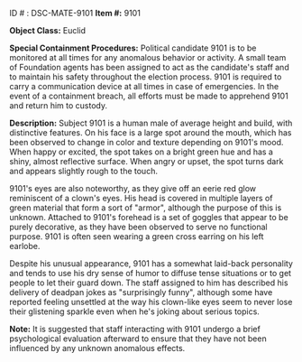 ID # : DSC-MATE-9101
**Item #:** 9101

**Object Class:** Euclid

**Special Containment Procedures:** Political candidate 9101 is to be monitored at all times for any anomalous behavior or activity. A small team of Foundation agents has been assigned to act as the candidate's staff and to maintain his safety throughout the election process. 9101 is required to carry a communication device at all times in case of emergencies. In the event of a containment breach, all efforts must be made to apprehend 9101 and return him to custody.

**Description:** Subject 9101 is a human male of average height and build, with distinctive features. On his face is a large spot around the mouth, which has been observed to change in color and texture depending on 9101's mood. When happy or excited, the spot takes on a bright green hue and has a shiny, almost reflective surface. When angry or upset, the spot turns dark and appears slightly rough to the touch. 

9101's eyes are also noteworthy, as they give off an eerie red glow reminiscent of a clown's eyes. His head is covered in multiple layers of green material that form a sort of "armor", although the purpose of this is unknown. Attached to 9101's forehead is a set of goggles that appear to be purely decorative, as they have been observed to serve no functional purpose. 9101 is often seen wearing a green cross earring on his left earlobe.

Despite his unusual appearance, 9101 has a somewhat laid-back personality and tends to use his dry sense of humor to diffuse tense situations or to get people to let their guard down. The staff assigned to him has described his delivery of deadpan jokes as "surprisingly funny", although some have reported feeling unsettled at the way his clown-like eyes seem to never lose their glistening sparkle even when he's joking about serious topics.

**Note:** It is suggested that staff interacting with 9101 undergo a brief psychological evaluation afterward to ensure that they have not been influenced by any unknown anomalous effects.